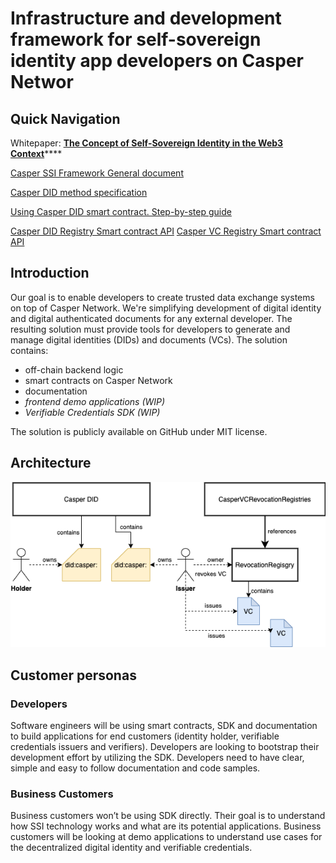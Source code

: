 # Infrastructure and development framework for self-sovereign identity app developers on Casper Networ

## Quick Navigation

Whitepaper: [**The Concept of Self-Sovereign Identity in the Web3 Context**](https://github.com/credentia-network/Docs/commit/23fec27926ecf96803a07fb28951ab08b4f48d61)****

[Casper SSI Framework General document](readme/casper-ssi-framework/)

[Casper DID method specification](readme/casper-did-method-spec.md)

[Using Casper DID smart contract. Step-by-step guide](readme/smart-contract.md)

[Casper DID Registry Smart contract API](readme/API-DIDRegistry.md)
[Casper VC Registry Smart contract API](readme/API-VCRegistry.md)


## Introduction

Our goal is to enable developers to create trusted data exchange systems on top of Casper Network. We're simplifying development of digital identity and digital authenticated documents for any external developer. The resulting solution must provide tools for developers to generate and manage digital identities (DIDs) and documents (VCs). The solution contains:

* off-chain backend logic
* smart contracts on Casper Network
* documentation
* _frontend demo applications (WIP)_
* _Verifiable Credentials SDK (WIP)_

The solution is publicly available on GitHub under MIT license.

## Architecture

![Project overview](images/image2.png)

## **Customer personas**

### **Developers**

Software engineers will be using smart contracts, SDK and documentation to build applications for end customers (identity holder, verifiable credentials issuers and verifiers). Developers are looking to bootstrap their development effort by utilizing the SDK. Developers need to have clear, simple and easy to follow documentation and code samples.

### **Business Customers**

Business customers won’t be using SDK directly. Their goal is to understand how SSI technology works and what are its potential applications. Business customers will be looking at demo applications to understand use cases for the decentralized digital identity and verifiable credentials.
